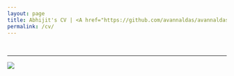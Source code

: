 ```yaml
---
layout: page
title: Abhijit's CV | <A href="https://github.com/avannaldas/avannaldas.github.io/raw/master/uploads/cv.pdf">Download</A>
permalink: /cv/
---
```

<br />
<hr />
<img style="max-width:100%;" src="https://github.com/avannaldas/avannaldas.github.io/raw/master/uploads/cv.png" />
<br />
<br />
<br />
